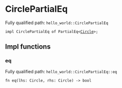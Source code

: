 # CirclePartialEq

Fully qualified path: `hello_world::CirclePartialEq`

<pre><code class="language-rust">impl CirclePartialEq of PartialEq&lt;<a href="hello_world-Circle.html">Circle</a>&gt;;</code></pre>

## Impl functions

### eq

Fully qualified path: `hello_world::CirclePartialEq::eq`

<pre><code class="language-rust">fn eq(lhs: Circle, rhs: Circle) -&gt bool</code></pre>


